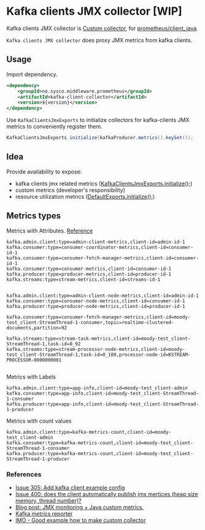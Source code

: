 # Kafka clients JMX collector [WIP]
Kafka clients JMX collector is [Custom collector](https://github.com/prometheus/client_java#custom-collectors), for [prometheus/client_java](https://github.com/prometheus/client_java#custom-collectors).

`Kafka clients JMX collector` does proxy JMX metrics from kafka clients.

## Usage
Import dependency.
```xml
<dependency>
    <groupId>no.sysco.middleware.prometheus</groupId>
    <artifactId>kafka-client-collector</artifactId>
    <version>${version}</version>
</dependency>
```

Use `KafkaClientsJmxExports` to initialize collectors for kafka-clients JMX metrics to conveniently register them.
```java
KafkaClientsJmxExports.initialize(kafkaProducer.metrics().keySet());
```

## Idea
Provide availability to expose:
- kafka clients jmx related metrics ([KafkaClientsJmxExports.initialize();](./src/main/java/no/sysco/middleware/prometheus/kafka/KafkaClientsJmxExports.java))
- custom metrics (developer's responsibility)
- resource utilization metrics ([DefaultExports.initialize();](https://github.com/prometheus/client_java/blob/master/simpleclient_hotspot/src/main/java/io/prometheus/client/hotspot/DefaultExports.java))
## Metrics types
Metrics with Attributes. [Reference](https://github.com/prometheus/jmx_exporter/pull/305/commits/92a6eb106e84cd441ba9b6123132395738d6acd6)
```
kafka.admin.client:type=admin-client-metrics,client-id=admin-id-1
kafka.consumer:type=consumer-coordinator-metrics,client-id=consumer-id-1
kafka.consumer:type=consumer-fetch-manager-metrics,client-id=consumer-id-1
kafka.consumer:type=consumer-metrics,client-id=consumer-id-1
kafka.producer:type=producer-metrics,client-id=producer-id-1
kafka.streams:type=stream-metrics,client-id=streams-id-1


kafka.admin.client:type=admin-client-node-metrics,client-id=admin-id-1
kafka.consumer:type=consumer-node-metrics,client-id=consumer-id-1
kafka.producer:type=producer-node-metrics,client-id=producer-id-1

kafka.consumer:type=consumer-fetch-manager-metrics,client-id=moody-test_client-StreamThread-1-consumer,topic=realtime-clustered-documents,partition=92

kafka.streams:type=stream-task-metrics,client-id=moody-test_client-StreamThread-1,task-id=0_92
kafka.streams:type=stream-processor-node-metrics,client-id=moody-test_client-StreamThread-1,task-id=0_100,processor-node-id=KSTREAM-PROCESSOR-0000000001


```

Metrics with Labels
```
kafka.admin.client:type=app-info,client-id=moody-test_client-admin
kafka.consumer:type=app-info,client-id=moody-test_client-StreamThread-1-consumer
kafka.producer:type=app-info,client-id=moody-test_client-StreamThread-1-producer
```

Metrics with count values
```
kafka.admin.client:type=kafka-metrics-count,client-id=moody-test_client-admin
kafka.consumer:type=kafka-metrics-count,client-id=moody-test_client-StreamThread-1-consumer
kafka.producer:type=kafka-metrics-count,client-id=moody-test_client-StreamThread-1-producer
```
### References
- [Issue 305: Add kafka client example config](https://github.com/prometheus/jmx_exporter/pull/305#issuecomment-412851484)
- [Issue 400: does the client automatically publish jmx mertices (heap size memory, thread number)?](https://github.com/prometheus/client_java/issues/400)
- [Blog post: JMX monitoring + Java custom metrics.](https://sysdig.com/blog/jmx-monitoring-custom-metrics/)
- [Kafka metrics reporter](https://github.com/apache/kafka/blob/2.0.0/clients/src/main/java/org/apache/kafka/common/metrics/MetricsReporter.java)
- [IMO - Good example how to make custom collector](https://github.com/joyent/manta-monitor/blob/master/src/main/java/com/joyent/manta/monitor/CustomPrometheusCollector.java)
